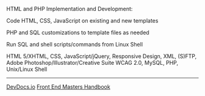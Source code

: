 HTML and PHP Implementation and Development:

Code HTML, CSS, JavaScript on existing and new templates

PHP and SQL customizations to template files as needed

Run SQL and shell scripts/commands from Linux Shell

HTML 5/XHTML, CSS, JavaScript/jQuery, Responsive Design, XML, (S)FTP, Adobe Photoshop/Illustrator/Creative Suite
WCAG 2.0, MySQL, PHP, Unix/Linux Shell

---

[DevDocs.io](https://devdocs.io/)
[Front End Masters Handbook](https://frontendmasters.com/books/front-end-handbook/2018/)
